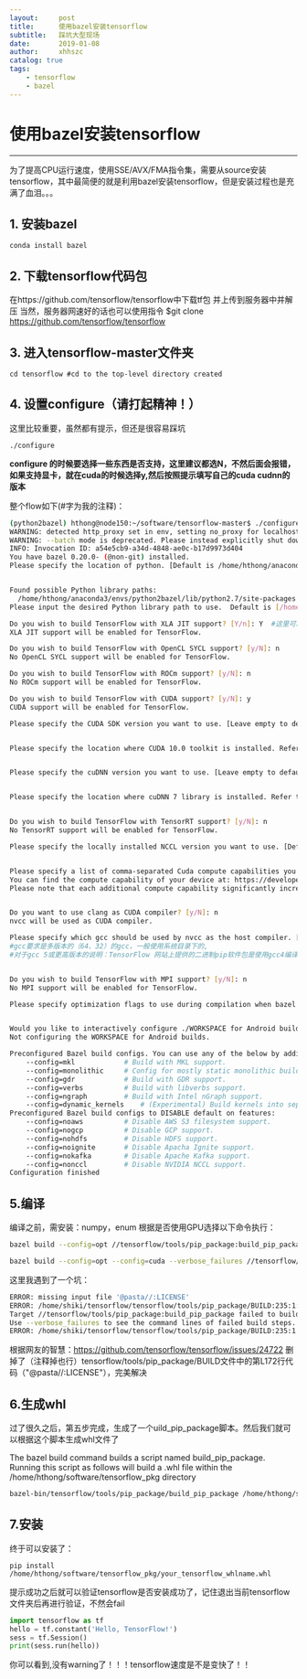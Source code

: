 ```yaml
---
layout:     post
title:      使用bazel安装tensorflow
subtitle:   踩坑大型现场
date:       2019-01-08
author:     xhhszc
catalog: true
tags:
    - tensorflow
    - bazel
---
```


# 使用bazel安装tensorflow
------
为了提高CPU运行速度，使用SSE/AVX/FMA指令集，需要从source安装tensorflow，其中最简便的就是利用bazel安装tensorflow，但是安装过程也是充满了血泪。。。


##  1. 安装bazel

```shell
conda install bazel
```


##  2. 下载tensorflow代码包
在https://github.com/tensorflow/tensorflow中下载tf包 并上传到服务器中并解压
当然，服务器网速好的话也可以使用指令 $git clone https://github.com/tensorflow/tensorflow


##  3. 进入tensorflow-master文件夹

```shell
cd tensorflow #cd to the top-level directory created
```

##  4. 设置configure（请打起精神！）
这里比较重要，虽然都有提示，但还是很容易踩坑
```shell
./configure
```
**configure 的时候要选择一些东西是否支持，这里建议都选N，不然后面会报错，如果支持显卡，就在cuda的时候选择y,然后按照提示填写自己的cuda cudnn的版本**

整个flow如下(#字为我的注释)：
```bash
(python2bazel) hthong@node150:~/software/tensorflow-master$ ./configure
WARNING: detected http_proxy set in env, setting no_proxy for localhost.
WARNING: --batch mode is deprecated. Please instead explicitly shut down your Bazel server using the command "bazel shutdown".
INFO: Invocation ID: a54e5cb9-a34d-4848-ae0c-b17d9973d404
You have bazel 0.20.0- (@non-git) installed.
Please specify the location of python. [Default is /home/hthong/anaconda3/envs/python2bazel/bin/python]: 


Found possible Python library paths:
  /home/hthong/anaconda3/envs/python2bazel/lib/python2.7/site-packages
Please input the desired Python library path to use.  Default is [/home/hthong/anaconda3/envs/python2bazel/lib/python2.7/site-packages]

Do you wish to build TensorFlow with XLA JIT support? [Y/n]: Y  #这里可以设置为Y，可以提高tensorflow的运行效率
XLA JIT support will be enabled for TensorFlow.

Do you wish to build TensorFlow with OpenCL SYCL support? [y/N]: n
No OpenCL SYCL support will be enabled for TensorFlow.

Do you wish to build TensorFlow with ROCm support? [y/N]: n
No ROCm support will be enabled for TensorFlow.

Do you wish to build TensorFlow with CUDA support? [y/N]: y
CUDA support will be enabled for TensorFlow.

Please specify the CUDA SDK version you want to use. [Leave empty to default to CUDA 10.0]: 


Please specify the location where CUDA 10.0 toolkit is installed. Refer to README.md for more details. [Default is /usr/local/cuda]: 


Please specify the cuDNN version you want to use. [Leave empty to default to cuDNN 7]: 


Please specify the location where cuDNN 7 library is installed. Refer to README.md for more details. [Default is /usr/local/cuda]: 


Do you wish to build TensorFlow with TensorRT support? [y/N]: n
No TensorRT support will be enabled for TensorFlow.

Please specify the locally installed NCCL version you want to use. [Default is to use https://github.com/nvidia/nccl]: 


Please specify a list of comma-separated Cuda compute capabilities you want to build with.
You can find the compute capability of your device at: https://developer.nvidia.com/cuda-gpus. #去这个官网查自己GPU型号对应的计算能力系数，一般默认值都与官网一致
Please note that each additional compute capability significantly increases your build time and binary size. [Default is: 6.1,6.1,6.1,6.1,6.1,6.1,6.1,6.1]: 


Do you want to use clang as CUDA compiler? [y/N]: n
nvcc will be used as CUDA compiler.

Please specify which gcc should be used by nvcc as the host compiler. [Default is /home/hthong/anaconda3/envs/python2bazel/bin/gcc]: /usr/bin/gcc
#gcc要求是多版本的（64、32）的gcc，一般使用系统目录下的, 
#对于gcc 5或更高版本的说明：TensorFlow 网站上提供的二进制pip软件包是使用gcc4编译的，高版本gcc涉及一些setting，请自己翻官网


Do you wish to build TensorFlow with MPI support? [y/N]: n
No MPI support will be enabled for TensorFlow.

Please specify optimization flags to use during compilation when bazel option "--config=opt" is specified [Default is -march=native -Wno-sign-compare]: 


Would you like to interactively configure ./WORKSPACE for Android builds? [y/N]: n
Not configuring the WORKSPACE for Android builds.

Preconfigured Bazel build configs. You can use any of the below by adding "--config=<>" to your build command. See .bazelrc for more details.
    --config=mkl            # Build with MKL support.
    --config=monolithic     # Config for mostly static monolithic build.
    --config=gdr            # Build with GDR support.
    --config=verbs          # Build with libverbs support.
    --config=ngraph         # Build with Intel nGraph support.
    --config=dynamic_kernels    # (Experimental) Build kernels into separate shared objects.
Preconfigured Bazel build configs to DISABLE default on features:
    --config=noaws          # Disable AWS S3 filesystem support.
    --config=nogcp          # Disable GCP support.
    --config=nohdfs         # Disable HDFS support.
    --config=noignite       # Disable Apacha Ignite support.
    --config=nokafka        # Disable Apache Kafka support.
    --config=nonccl         # Disable NVIDIA NCCL support.
Configuration finished
```

##  5.编译
编译之前，需安装：numpy，enum
根据是否使用GPU选择以下命令执行：
```bash
bazel build --config=opt //tensorflow/tools/pip_package:build_pip_package # CUP-only 

bazel build --config=opt --config=cuda --verbose_failures //tensorflow/tools/pip_package:build_pip_package # GPU support
```

这里我遇到了一个坑：
```bash
ERROR: missing input file '@pasta//:LICENSE'
ERROR: /home/shiki/tensorflow/tensorflow/tools/pip_package/BUILD:235:1: //tensorflow/tools/pip_package:build_pip_package: missing input file '@pasta//:LICENSE'
Target //tensorflow/tools/pip_package:build_pip_package failed to build
Use --verbose_failures to see the command lines of failed build steps.
ERROR: /home/shiki/tensorflow/tensorflow/tools/pip_package/BUILD:235:1 1 input file(s) do not exist
```
根据网友的智慧：https://github.com/tensorflow/tensorflow/issues/24722
删掉了（注释掉也行）tensorflow/tools/pip_package/BUILD文件中的第L172行代码（"@pasta//:LICENSE"），完美解决

##  6.生成whl
过了很久之后，第五步完成，生成了一个uild_pip_package脚本。然后我们就可以根据这个脚本生成whl文件了

The bazel build command builds a script named build_pip_package. Running this script as follows will build a .whl file within the /home/hthong/software/tensorflow_pkg directory
```bash
bazel-bin/tensorflow/tools/pip_package/build_pip_package /home/hthong/software/tensorflow_pkg
```


##  7.安装
终于可以安装了：
```shell
pip install /home/hthong/software/tensorflow_pkg/your_tensorflow_whlname.whl
```

提示成功之后就可以验证tensorflow是否安装成功了，记住退出当前tensorflow文件夹后再进行验证，不然会fail

```python
import tensorflow as tf
hello = tf.constant('Hello, TensorFlow!')
sess = tf.Session()
print(sess.run(hello))
```
你可以看到,没有warning了！！！tensorflow速度是不是变快了！！


